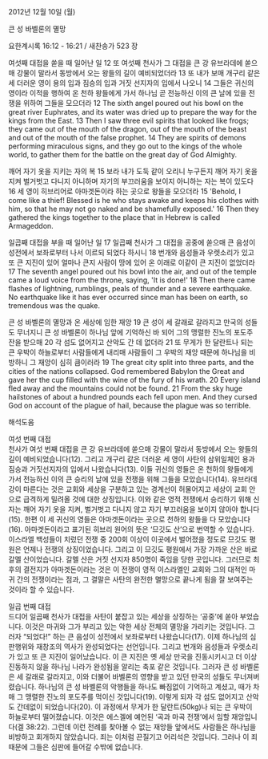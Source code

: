 2012년 12월 10일 (월)

큰 성 바벨론의 멸망



요한계시록 16:12 - 16:21 / 새찬송가 523 장


여섯째 대접을 쏟을 때 일어난 일
12 또 여섯째 천사가 그 대접을 큰 강 유브라데에 쏟으매 강물이 말라서 동방에서 오는 왕들의 길이 예비되었더라 13 또 내가 보매 개구리 같은 세 더러운 영이 용의 입과 짐승의 입과 거짓 선지자의 입에서 나오니 14 그들은 귀신의 영이라 이적을 행하여 온 천하 왕들에게 가서 하나님 곧 전능하신 이의 큰 날에 있을 전쟁을 위하여 그들을 모으더라
12 The sixth angel poured out his bowl on the great river Euphrates, and its water was dried up to prepare the way for the kings from the East. 13 Then I saw three evil spirits that looked like frogs; they came out of the mouth of the dragon, out of the mouth of the beast and out of the mouth of the false prophet. 14 They are spirits of demons performing miraculous signs, and they go out to the kings of the whole world, to gather them for the battle on the great day of God Almighty.

깨어 자기 옷을 지키는 자의 복
15 보라 내가 도둑 같이 오리니 누구든지 깨어 자기 옷을 지켜 벌거벗고 다니지 아니하며 자기의 부끄러움을 보이지 아니하는 자는 복이 있도다 16 세 영이 히브리어로 아마겟돈이라 하는 곳으로 왕들을 모으더라
15 'Behold, I come like a thief! Blessed is he who stays awake and keeps his clothes with him, so that he may not go naked and be shamefully exposed.' 16 Then they gathered the kings together to the place that in Hebrew is called Armageddon.

일곱째 대접을 부을 때 일어난 일 
17 일곱째 천사가 그 대접을 공중에 쏟으매 큰 음성이 성전에서 보좌로부터 나서 이르되 되었다 하시니 18 번개와 음성들과 우렛소리가 있고 또 큰 지진이 있어 얼마나 큰지 사람이 땅에 있어 온 이래로 이같이 큰 지진이 없었더라
17 The seventh angel poured out his bowl into the air, and out of the temple came a loud voice from the throne, saying, 'It is done!' 18 Then there came flashes of lightning, rumblings, peals of thunder and a severe earthquake. No earthquake like it has ever occurred since man has been on earth, so tremendous was the quake.

큰 성 바벨론의 멸망과 온 세상에 임한 재앙
19 큰 성이 세 갈래로 갈라지고 만국의 성들도 무너지니 큰 성 바벨론이 하나님 앞에 기억하신 바 되어 그의 맹렬한 진노의 포도주 잔을 받으매 20 각 섬도 없어지고 산악도 간 데 없더라 21 또 무게가 한 달란트나 되는 큰 우박이 하늘로부터 사람들에게 내리매 사람들이 그 우박의 재앙 때문에 하나님을 비방하니 그 재앙이 심히 큼이러라
19 The great city split into three parts, and the cities of the nations collapsed. God remembered Babylon the Great and gave her the cup filled with the wine of the fury of his wrath. 20 Every island fled away and the mountains could not be found. 21 From the sky huge hailstones of about a hundred pounds each fell upon men. And they cursed God on account of the plague of hail, because the plague was so terrible.

해석도움





여섯 번째 대접  
천사가 여섯 번째 대접을 큰 강 유브라데에 쏟으매 강물이 말라서 동방에서 오는 왕들의 길이 예비되었습니다(12). 그리고 개구리 같은 더러운 세 영이 사탄의 삼위일체인 용과 짐승과 거짓선지자의 입에서 나왔습니다(13). 이들 귀신의 영들은 온 천하의 왕들에게 가서 전능하신 이의 큰 승리의 날에 있을 전쟁을 위해 그들을 모았습니다(14). 유브라데강이 마른다는 것은 교회와 세상을 구분하고 있는 경계선이 허물어지고 세상이 교회 안으로 급격하게 밀려올 것에 대한 상징입니다. 이와 같은 영적 전쟁에서 승리하기 위해 신자는 깨어 자기 옷을 지켜, 벌거벗고 다니지 않고 자기 부끄러움을 보이지 않아야 합니다(15). 한편 이 세 귀신의 영들은 아마겟돈이라는 곳으로 천하의 왕들을 다 모았습니다(16). 아마겟돈이라고 표기된 히브리 원어의 뜻은 ‘므깃도 산’으로 번역할 수 있습니다. 이스라엘 백성들이 치렀던 전쟁 중 200회 이상이 이곳에서 벌어졌을 정도로 므깃도 평원은 언제나 전쟁의 상징이었습니다. 그리고 이 므깃도 평원에서 가장 가까운 산은 바로 갈멜 산이었습니다. 갈멜 산은 거짓 선지자 850명이 죽임을 당한 곳입니다. 그러므로 최후의 결전지가 아마겟돈이라는 것은 이 전쟁이 영적 이스라엘인 교회와 그의 대적인 마귀 간의 전쟁이라는 점과, 그 결말은 사탄의 완전한 멸망으로 끝나게 됨을 잘 보여주는 것이라 할 수 있습니다. 

일곱 번째 대접  
드디어 일곱째 천사가 대접을 사탄이 붙잡고 있는 세상을 상징하는 ‘공중’에 쏟아 부었습니다. 이것은 마귀와 그가 부리고 있는 악한 세상 전체의 멸망을 가리키는 것입니다. 그러자 “되었다!” 하는 큰 음성이 성전에서 보좌로부터 나왔습니다(17). 이제 하나님의 심판행위와 재창조의 역사가 완성되었다는 선언입니다. 그리고 번개와 음성들과 우렛소리가 있고 또 큰 지진이 일어났습니다. 이 큰 지진은 옛 세상 만국을 진동시키시고 더 이상 진동하지 않을 하나님 나라가 완성됨을 알리는 축포 같은 것입니다. 그러자 큰 성 바벨론은 세 갈래로 갈라지고, 이와 더불어 바벨론의 영향을 받고 있던 만국의 성들도 무너져버렸습니다. 하나님의 큰 성 바벨론의 악행들을 하나도 빠짐없이 기억하고 계셨고, 때가 차매 그 맹렬한 진노의 포도주를 먹이신 것입니다(19). 이렇게 되자 각 섬도 없어지고 산악도 간데없이 되었습니다(20). 이 과정에서 무게가 한 달란트(50kg)나 되는 큰 우박이 하늘로부터 떨어졌습니다. 이것은 에스겔에 예언된 ‘곡과 마곡 전쟁’에서 임할 재앙입니다(겔 38:22). 그런데 이런 전례를 찾아볼 수 없는 재앙들 앞에서도 사람들은 하나님을 비방하고 회개하지 않았습니다. 죄는 이처럼 끈질기고 어리석은 것입니다. 그러나 이 죄 때문에 그들은 심판에 들어갈 수밖에 없습니다.